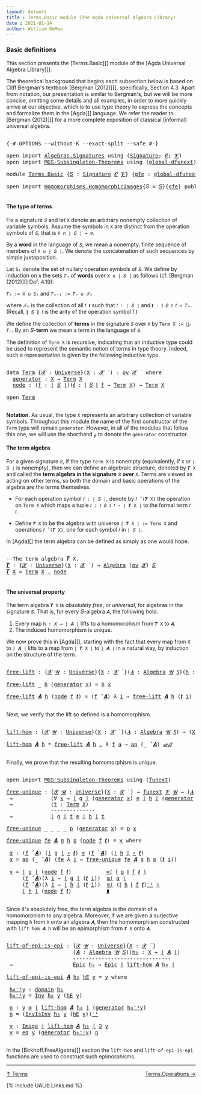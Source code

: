 ```yaml
---
layout: default
title : Terms.Basic module (The Agda Universal Algebra Library)
date : 2021-01-14
author: William DeMeo
---
```


### <a id="basic-definitions">Basic definitions</a>

This section presents the [Terms.Basic][] module of the [Agda Universal Algebra Library][].

The theoretical background that begins each subsection below is based on Cliff Bergman's textbook [Bergman (2012)][], specifically, Section 4.3.  Apart from notation, our presentation is similar to Bergman's, but we will be more concise, omitting some details and all examples, in order to more quickly arrive at our objective, which is to use type theory to express the concepts and formalize them in the [Agda][] language.  We refer the reader to [Bergman (2012)][] for a more complete exposition of classical (informal) universal algebra.

<pre class="Agda">

<a id="833" class="Symbol">{-#</a> <a id="837" class="Keyword">OPTIONS</a> <a id="845" class="Pragma">--without-K</a> <a id="857" class="Pragma">--exact-split</a> <a id="871" class="Pragma">--safe</a> <a id="878" class="Symbol">#-}</a>

<a id="883" class="Keyword">open</a> <a id="888" class="Keyword">import</a> <a id="895" href="Algebras.Signatures.html" class="Module">Algebras.Signatures</a> <a id="915" class="Keyword">using</a> <a id="921" class="Symbol">(</a><a id="922" href="Algebras.Signatures.html#1299" class="Function">Signature</a><a id="931" class="Symbol">;</a> <a id="933" href="universes.html#613" class="Generalizable">𝓞</a><a id="934" class="Symbol">;</a> <a id="936" href="universes.html#617" class="Generalizable">𝓥</a><a id="937" class="Symbol">)</a>
<a id="939" class="Keyword">open</a> <a id="944" class="Keyword">import</a> <a id="951" href="MGS-Subsingleton-Theorems.html" class="Module">MGS-Subsingleton-Theorems</a> <a id="977" class="Keyword">using</a> <a id="983" class="Symbol">(</a><a id="984" href="MGS-Subsingleton-Theorems.html#3468" class="Function">global-dfunext</a><a id="998" class="Symbol">)</a>

<a id="1001" class="Keyword">module</a> <a id="1008" href="Terms.Basic.html" class="Module">Terms.Basic</a> <a id="1020" class="Symbol">{</a><a id="1021" href="Terms.Basic.html#1021" class="Bound">𝑆</a> <a id="1023" class="Symbol">:</a> <a id="1025" href="Algebras.Signatures.html#1299" class="Function">Signature</a> <a id="1035" href="universes.html#613" class="Generalizable">𝓞</a> <a id="1037" href="universes.html#617" class="Generalizable">𝓥</a><a id="1038" class="Symbol">}</a> <a id="1040" class="Symbol">{</a><a id="1041" href="Terms.Basic.html#1041" class="Bound">gfe</a> <a id="1045" class="Symbol">:</a> <a id="1047" href="MGS-Subsingleton-Theorems.html#3468" class="Function">global-dfunext</a><a id="1061" class="Symbol">}</a> <a id="1063" class="Keyword">where</a>

<a id="1070" class="Keyword">open</a> <a id="1075" class="Keyword">import</a> <a id="1082" href="Homomorphisms.HomomorphicImages.html" class="Module">Homomorphisms.HomomorphicImages</a><a id="1113" class="Symbol">{</a><a id="1114" class="Argument">𝑆</a> <a id="1116" class="Symbol">=</a> <a id="1118" href="Terms.Basic.html#1021" class="Bound">𝑆</a><a id="1119" class="Symbol">}{</a><a id="1121" href="Terms.Basic.html#1041" class="Bound">gfe</a><a id="1124" class="Symbol">}</a> <a id="1126" class="Keyword">public</a>

</pre>

#### <a id="the-type-of-terms">The type of terms</a>

Fix a signature `𝑆` and let `X` denote an arbitrary nonempty collection of variable symbols. Assume the symbols in `X` are distinct from the operation symbols of `𝑆`, that is `X ∩ ∣ 𝑆 ∣ = ∅`.

By a **word** in the language of `𝑆`, we mean a nonempty, finite sequence of members of `X ∪ ∣ 𝑆 ∣`. We denote the concatenation of such sequences by simple juxtaposition.

Let `S₀` denote the set of nullary operation symbols of `𝑆`. We define by induction on `n` the sets `𝑇ₙ` of **words** over `X ∪ ∣ 𝑆 ∣` as follows (cf. [Bergman (2012)][] Def. 4.19):

`𝑇₀ := X ∪ S₀` and `𝑇ₙ₊₁ := 𝑇ₙ ∪ 𝒯ₙ`

where `𝒯ₙ` is the collection of all `𝑓 𝒕` such that `𝑓 : ∣ 𝑆 ∣` and `𝒕 : ∥ 𝑆 ∥ 𝑓 → 𝑇ₙ`. (Recall, `∥ 𝑆 ∥ 𝑓` is the arity of the operation symbol 𝑓.)

We define the collection of **terms** in the signature `𝑆` over `X` by `Term X := ⋃ₙ 𝑇ₙ`. By an 𝑆-**term** we mean a term in the language of `𝑆`.

The definition of `Term X` is recursive, indicating that an inductive type could be used to represent the semantic notion of terms in type theory. Indeed, such a representation is given by the following inductive type.

<pre class="Agda">

<a id="2317" class="Keyword">data</a> <a id="Term"></a><a id="2322" href="Terms.Basic.html#2322" class="Datatype">Term</a> <a id="2327" class="Symbol">{</a><a id="2328" href="Terms.Basic.html#2328" class="Bound">𝓧</a> <a id="2330" class="Symbol">:</a> <a id="2332" href="universes.html#551" class="Function">Universe</a><a id="2340" class="Symbol">}(</a><a id="2342" href="Terms.Basic.html#2342" class="Bound">X</a> <a id="2344" class="Symbol">:</a> <a id="2346" href="Terms.Basic.html#2328" class="Bound">𝓧</a> <a id="2348" href="universes.html#758" class="Function Operator">̇</a> <a id="2350" class="Symbol">)</a> <a id="2352" class="Symbol">:</a> <a id="2354" href="Algebras.Products.html#1999" class="Function">ov</a> <a id="2357" href="Terms.Basic.html#2328" class="Bound">𝓧</a> <a id="2359" href="universes.html#758" class="Function Operator">̇</a>  <a id="2362" class="Keyword">where</a>
  <a id="Term.generator"></a><a id="2370" href="Terms.Basic.html#2370" class="InductiveConstructor">generator</a> <a id="2380" class="Symbol">:</a> <a id="2382" href="Terms.Basic.html#2342" class="Bound">X</a> <a id="2384" class="Symbol">→</a> <a id="2386" href="Terms.Basic.html#2322" class="Datatype">Term</a> <a id="2391" href="Terms.Basic.html#2342" class="Bound">X</a>
  <a id="Term.node"></a><a id="2395" href="Terms.Basic.html#2395" class="InductiveConstructor">node</a> <a id="2400" class="Symbol">:</a> <a id="2402" class="Symbol">(</a><a id="2403" href="Terms.Basic.html#2403" class="Bound">f</a> <a id="2405" class="Symbol">:</a> <a id="2407" href="Prelude.Preliminaries.html#12622" class="Function Operator">∣</a> <a id="2409" href="Terms.Basic.html#1021" class="Bound">𝑆</a> <a id="2411" href="Prelude.Preliminaries.html#12622" class="Function Operator">∣</a><a id="2412" class="Symbol">)(</a><a id="2414" href="Terms.Basic.html#2414" class="Bound">𝒕</a> <a id="2416" class="Symbol">:</a> <a id="2418" href="Prelude.Preliminaries.html#12700" class="Function Operator">∥</a> <a id="2420" href="Terms.Basic.html#1021" class="Bound">𝑆</a> <a id="2422" href="Prelude.Preliminaries.html#12700" class="Function Operator">∥</a> <a id="2424" href="Terms.Basic.html#2403" class="Bound">f</a> <a id="2426" class="Symbol">→</a> <a id="2428" href="Terms.Basic.html#2322" class="Datatype">Term</a> <a id="2433" href="Terms.Basic.html#2342" class="Bound">X</a><a id="2434" class="Symbol">)</a> <a id="2436" class="Symbol">→</a> <a id="2438" href="Terms.Basic.html#2322" class="Datatype">Term</a> <a id="2443" href="Terms.Basic.html#2342" class="Bound">X</a>

<a id="2446" class="Keyword">open</a> <a id="2451" href="Terms.Basic.html#2322" class="Module">Term</a>

</pre>

**Notation**. As usual, the type `X` represents an arbitrary collection of variable symbols. Throughout this module the name of the first constructor of the `Term` type will remain `generator`. However, in all of the modules that follow this one, we will use the shorthand `ℊ` to denote the `generator` constructor.



#### <a id="the-term-algebra">The term algebra</a>

For a given signature `𝑆`, if the type `Term X` is nonempty (equivalently, if `X` or `∣ 𝑆 ∣` is nonempty), then we can define an algebraic structure, denoted by `𝑻 X` and called the **term algebra in the signature** `𝑆` **over** `X`.  Terms are viewed as acting on other terms, so both the domain and basic operations of the algebra are the terms themselves.

* For each operation symbol `𝑓 : ∣ 𝑆 ∣`, denote by `𝑓 ̂ (𝑻 X)` the operation on `Term X` which maps a tuple `𝑡 : ∥ 𝑆 ∥ 𝑓 → ∣ 𝑻 X ∣` to the formal term `𝑓 𝑡`.

* Define `𝑻 X` to be the algebra with universe `∣ 𝑻 X ∣ := Term X` and operations `𝑓 ̂ (𝑻 X)`, one for each symbol `𝑓` in `∣ 𝑆 ∣`.

In [Agda][] the term algebra can be defined as simply as one would hope.

<pre class="Agda">

<a id="3579" class="Comment">--The term algebra 𝑻 X.</a>
<a id="𝑻"></a><a id="3603" href="Terms.Basic.html#3603" class="Function">𝑻</a> <a id="3605" class="Symbol">:</a> <a id="3607" class="Symbol">{</a><a id="3608" href="Terms.Basic.html#3608" class="Bound">𝓧</a> <a id="3610" class="Symbol">:</a> <a id="3612" href="universes.html#551" class="Function">Universe</a><a id="3620" class="Symbol">}(</a><a id="3622" href="Terms.Basic.html#3622" class="Bound">X</a> <a id="3624" class="Symbol">:</a> <a id="3626" href="Terms.Basic.html#3608" class="Bound">𝓧</a> <a id="3628" href="universes.html#758" class="Function Operator">̇</a> <a id="3630" class="Symbol">)</a> <a id="3632" class="Symbol">→</a> <a id="3634" href="Algebras.Algebras.html#694" class="Function">Algebra</a> <a id="3642" class="Symbol">(</a><a id="3643" href="Algebras.Products.html#1999" class="Function">ov</a> <a id="3646" href="Terms.Basic.html#3608" class="Bound">𝓧</a><a id="3647" class="Symbol">)</a> <a id="3649" href="Terms.Basic.html#1021" class="Bound">𝑆</a>
<a id="3651" href="Terms.Basic.html#3603" class="Function">𝑻</a> <a id="3653" href="Terms.Basic.html#3653" class="Bound">X</a> <a id="3655" class="Symbol">=</a> <a id="3657" href="Terms.Basic.html#2322" class="Datatype">Term</a> <a id="3662" href="Terms.Basic.html#3653" class="Bound">X</a> <a id="3664" href="Prelude.Equality.html#493" class="InductiveConstructor Operator">,</a> <a id="3666" href="Terms.Basic.html#2395" class="InductiveConstructor">node</a>

</pre>



#### <a id="the-universal-property">The universal property</a>

The term algebra `𝑻 X` is *absolutely free*, or *universal*, for algebras in the signature `𝑆`. That is, for every 𝑆-algebra `𝑨`, the following hold.

1.  Every map `h : 𝑋 → ∣ 𝑨 ∣` lifts to a homomorphism from `𝑻 X` to `𝑨`.
2.  The induced homomorphism is unique.

We now prove this in [Agda][], starting with the fact that every map from `X` to `∣ 𝑨 ∣` lifts to a map from `∣ 𝑻 X ∣` to `∣ 𝑨 ∣` in a natural way, by induction on the structure of the term.

<pre class="Agda">

<a id="free-lift"></a><a id="4221" href="Terms.Basic.html#4221" class="Function">free-lift</a> <a id="4231" class="Symbol">:</a> <a id="4233" class="Symbol">{</a><a id="4234" href="Terms.Basic.html#4234" class="Bound">𝓧</a> <a id="4236" href="Terms.Basic.html#4236" class="Bound">𝓤</a> <a id="4238" class="Symbol">:</a> <a id="4240" href="universes.html#551" class="Function">Universe</a><a id="4248" class="Symbol">}{</a><a id="4250" href="Terms.Basic.html#4250" class="Bound">X</a> <a id="4252" class="Symbol">:</a> <a id="4254" href="Terms.Basic.html#4234" class="Bound">𝓧</a> <a id="4256" href="universes.html#758" class="Function Operator">̇</a> <a id="4258" class="Symbol">}(</a><a id="4260" href="Terms.Basic.html#4260" class="Bound">𝑨</a> <a id="4262" class="Symbol">:</a> <a id="4264" href="Algebras.Algebras.html#694" class="Function">Algebra</a> <a id="4272" href="Terms.Basic.html#4236" class="Bound">𝓤</a> <a id="4274" href="Terms.Basic.html#1021" class="Bound">𝑆</a><a id="4275" class="Symbol">)(</a><a id="4277" href="Terms.Basic.html#4277" class="Bound">h</a> <a id="4279" class="Symbol">:</a> <a id="4281" href="Terms.Basic.html#4250" class="Bound">X</a> <a id="4283" class="Symbol">→</a> <a id="4285" href="Prelude.Preliminaries.html#12622" class="Function Operator">∣</a> <a id="4287" href="Terms.Basic.html#4260" class="Bound">𝑨</a> <a id="4289" href="Prelude.Preliminaries.html#12622" class="Function Operator">∣</a><a id="4290" class="Symbol">)</a> <a id="4292" class="Symbol">→</a> <a id="4294" href="Prelude.Preliminaries.html#12622" class="Function Operator">∣</a> <a id="4296" href="Terms.Basic.html#3603" class="Function">𝑻</a> <a id="4298" href="Terms.Basic.html#4250" class="Bound">X</a> <a id="4300" href="Prelude.Preliminaries.html#12622" class="Function Operator">∣</a> <a id="4302" class="Symbol">→</a> <a id="4304" href="Prelude.Preliminaries.html#12622" class="Function Operator">∣</a> <a id="4306" href="Terms.Basic.html#4260" class="Bound">𝑨</a> <a id="4308" href="Prelude.Preliminaries.html#12622" class="Function Operator">∣</a>

<a id="4311" href="Terms.Basic.html#4221" class="Function">free-lift</a> <a id="4321" class="Symbol">_</a> <a id="4323" href="Terms.Basic.html#4323" class="Bound">h</a> <a id="4325" class="Symbol">(</a><a id="4326" href="Terms.Basic.html#2370" class="InductiveConstructor">generator</a> <a id="4336" href="Terms.Basic.html#4336" class="Bound">x</a><a id="4337" class="Symbol">)</a> <a id="4339" class="Symbol">=</a> <a id="4341" href="Terms.Basic.html#4323" class="Bound">h</a> <a id="4343" href="Terms.Basic.html#4336" class="Bound">x</a>

<a id="4346" href="Terms.Basic.html#4221" class="Function">free-lift</a> <a id="4356" href="Terms.Basic.html#4356" class="Bound">𝑨</a> <a id="4358" href="Terms.Basic.html#4358" class="Bound">h</a> <a id="4360" class="Symbol">(</a><a id="4361" href="Terms.Basic.html#2395" class="InductiveConstructor">node</a> <a id="4366" href="Terms.Basic.html#4366" class="Bound">f</a> <a id="4368" href="Terms.Basic.html#4368" class="Bound">𝒕</a><a id="4369" class="Symbol">)</a> <a id="4371" class="Symbol">=</a> <a id="4373" class="Symbol">(</a><a id="4374" href="Terms.Basic.html#4366" class="Bound">f</a> <a id="4376" href="Algebras.Algebras.html#2844" class="Function Operator">̂</a> <a id="4378" href="Terms.Basic.html#4356" class="Bound">𝑨</a><a id="4379" class="Symbol">)</a> <a id="4381" class="Symbol">λ</a> <a id="4383" href="Terms.Basic.html#4383" class="Bound">i</a> <a id="4385" class="Symbol">→</a> <a id="4387" href="Terms.Basic.html#4221" class="Function">free-lift</a> <a id="4397" href="Terms.Basic.html#4356" class="Bound">𝑨</a> <a id="4399" href="Terms.Basic.html#4358" class="Bound">h</a> <a id="4401" class="Symbol">(</a><a id="4402" href="Terms.Basic.html#4368" class="Bound">𝒕</a> <a id="4404" href="Terms.Basic.html#4383" class="Bound">i</a><a id="4405" class="Symbol">)</a>

</pre>

Next, we verify that the lift so defined is a homomorphism.

<pre class="Agda">

<a id="lift-hom"></a><a id="4495" href="Terms.Basic.html#4495" class="Function">lift-hom</a> <a id="4504" class="Symbol">:</a> <a id="4506" class="Symbol">{</a><a id="4507" href="Terms.Basic.html#4507" class="Bound">𝓧</a> <a id="4509" href="Terms.Basic.html#4509" class="Bound">𝓤</a> <a id="4511" class="Symbol">:</a> <a id="4513" href="universes.html#551" class="Function">Universe</a><a id="4521" class="Symbol">}{</a><a id="4523" href="Terms.Basic.html#4523" class="Bound">X</a> <a id="4525" class="Symbol">:</a> <a id="4527" href="Terms.Basic.html#4507" class="Bound">𝓧</a> <a id="4529" href="universes.html#758" class="Function Operator">̇</a> <a id="4531" class="Symbol">}(</a><a id="4533" href="Terms.Basic.html#4533" class="Bound">𝑨</a> <a id="4535" class="Symbol">:</a> <a id="4537" href="Algebras.Algebras.html#694" class="Function">Algebra</a> <a id="4545" href="Terms.Basic.html#4509" class="Bound">𝓤</a> <a id="4547" href="Terms.Basic.html#1021" class="Bound">𝑆</a><a id="4548" class="Symbol">)</a> <a id="4550" class="Symbol">→</a> <a id="4552" class="Symbol">(</a><a id="4553" href="Terms.Basic.html#4523" class="Bound">X</a> <a id="4555" class="Symbol">→</a> <a id="4557" href="Prelude.Preliminaries.html#12622" class="Function Operator">∣</a> <a id="4559" href="Terms.Basic.html#4533" class="Bound">𝑨</a> <a id="4561" href="Prelude.Preliminaries.html#12622" class="Function Operator">∣</a><a id="4562" class="Symbol">)</a> <a id="4564" class="Symbol">→</a> <a id="4566" href="Homomorphisms.Basic.html#2268" class="Function">hom</a> <a id="4570" class="Symbol">(</a><a id="4571" href="Terms.Basic.html#3603" class="Function">𝑻</a> <a id="4573" href="Terms.Basic.html#4523" class="Bound">X</a><a id="4574" class="Symbol">)</a> <a id="4576" href="Terms.Basic.html#4533" class="Bound">𝑨</a>

<a id="4579" href="Terms.Basic.html#4495" class="Function">lift-hom</a> <a id="4588" href="Terms.Basic.html#4588" class="Bound">𝑨</a> <a id="4590" href="Terms.Basic.html#4590" class="Bound">h</a> <a id="4592" class="Symbol">=</a> <a id="4594" href="Terms.Basic.html#4221" class="Function">free-lift</a> <a id="4604" href="Terms.Basic.html#4588" class="Bound">𝑨</a> <a id="4606" href="Terms.Basic.html#4590" class="Bound">h</a> <a id="4608" href="Prelude.Equality.html#493" class="InductiveConstructor Operator">,</a> <a id="4610" class="Symbol">λ</a> <a id="4612" href="Terms.Basic.html#4612" class="Bound">f</a> <a id="4614" href="Terms.Basic.html#4614" class="Bound">a</a> <a id="4616" class="Symbol">→</a> <a id="4618" href="MGS-MLTT.html#6613" class="Function">ap</a> <a id="4621" class="Symbol">(_</a> <a id="4624" href="Algebras.Algebras.html#2844" class="Function Operator">̂</a> <a id="4626" href="Terms.Basic.html#4588" class="Bound">𝑨</a><a id="4627" class="Symbol">)</a> <a id="4629" href="Prelude.Inverses.html#634" class="InductiveConstructor">𝓇ℯ𝒻𝓁</a>

</pre>

Finally, we prove that the resulting homomorphism is unique.

<pre class="Agda">

<a id="4723" class="Keyword">open</a> <a id="4728" class="Keyword">import</a> <a id="4735" href="MGS-Subsingleton-Theorems.html" class="Module">MGS-Subsingleton-Theorems</a> <a id="4761" class="Keyword">using</a> <a id="4767" class="Symbol">(</a><a id="4768" href="MGS-FunExt-from-Univalence.html#393" class="Function">funext</a><a id="4774" class="Symbol">)</a>

<a id="free-unique"></a><a id="4777" href="Terms.Basic.html#4777" class="Function">free-unique</a> <a id="4789" class="Symbol">:</a> <a id="4791" class="Symbol">{</a><a id="4792" href="Terms.Basic.html#4792" class="Bound">𝓧</a> <a id="4794" href="Terms.Basic.html#4794" class="Bound">𝓤</a> <a id="4796" class="Symbol">:</a> <a id="4798" href="universes.html#551" class="Function">Universe</a><a id="4806" class="Symbol">}{</a><a id="4808" href="Terms.Basic.html#4808" class="Bound">X</a> <a id="4810" class="Symbol">:</a> <a id="4812" href="Terms.Basic.html#4792" class="Bound">𝓧</a> <a id="4814" href="universes.html#758" class="Function Operator">̇</a> <a id="4816" class="Symbol">}</a> <a id="4818" class="Symbol">→</a> <a id="4820" href="MGS-FunExt-from-Univalence.html#393" class="Function">funext</a> <a id="4827" href="Terms.Basic.html#1037" class="Bound">𝓥</a> <a id="4829" href="Terms.Basic.html#4794" class="Bound">𝓤</a> <a id="4831" class="Symbol">→</a> <a id="4833" class="Symbol">(</a><a id="4834" href="Terms.Basic.html#4834" class="Bound">𝑨</a> <a id="4836" class="Symbol">:</a> <a id="4838" href="Algebras.Algebras.html#694" class="Function">Algebra</a> <a id="4846" href="Terms.Basic.html#4794" class="Bound">𝓤</a> <a id="4848" href="Terms.Basic.html#1021" class="Bound">𝑆</a><a id="4849" class="Symbol">)(</a><a id="4851" href="Terms.Basic.html#4851" class="Bound">g</a> <a id="4853" href="Terms.Basic.html#4853" class="Bound">h</a> <a id="4855" class="Symbol">:</a> <a id="4857" href="Homomorphisms.Basic.html#2268" class="Function">hom</a> <a id="4861" class="Symbol">(</a><a id="4862" href="Terms.Basic.html#3603" class="Function">𝑻</a> <a id="4864" href="Terms.Basic.html#4808" class="Bound">X</a><a id="4865" class="Symbol">)</a> <a id="4867" href="Terms.Basic.html#4834" class="Bound">𝑨</a><a id="4868" class="Symbol">)</a>
 <a id="4871" class="Symbol">→</a>            <a id="4884" class="Symbol">(∀</a> <a id="4887" href="Terms.Basic.html#4887" class="Bound">x</a> <a id="4889" class="Symbol">→</a> <a id="4891" href="Prelude.Preliminaries.html#12622" class="Function Operator">∣</a> <a id="4893" href="Terms.Basic.html#4851" class="Bound">g</a> <a id="4895" href="Prelude.Preliminaries.html#12622" class="Function Operator">∣</a> <a id="4897" class="Symbol">(</a><a id="4898" href="Terms.Basic.html#2370" class="InductiveConstructor">generator</a> <a id="4908" href="Terms.Basic.html#4887" class="Bound">x</a><a id="4909" class="Symbol">)</a> <a id="4911" href="Prelude.Inverses.html#620" class="Datatype Operator">≡</a> <a id="4913" href="Prelude.Preliminaries.html#12622" class="Function Operator">∣</a> <a id="4915" href="Terms.Basic.html#4853" class="Bound">h</a> <a id="4917" href="Prelude.Preliminaries.html#12622" class="Function Operator">∣</a> <a id="4919" class="Symbol">(</a><a id="4920" href="Terms.Basic.html#2370" class="InductiveConstructor">generator</a> <a id="4930" href="Terms.Basic.html#4887" class="Bound">x</a><a id="4931" class="Symbol">))</a>
 <a id="4935" class="Symbol">→</a>            <a id="4948" class="Symbol">(</a><a id="4949" href="Terms.Basic.html#4949" class="Bound">t</a> <a id="4951" class="Symbol">:</a> <a id="4953" href="Terms.Basic.html#2322" class="Datatype">Term</a> <a id="4958" href="Terms.Basic.html#4808" class="Bound">X</a><a id="4959" class="Symbol">)</a>
              <a id="4975" class="Comment">--------------</a>
 <a id="4991" class="Symbol">→</a>            <a id="5004" href="Prelude.Preliminaries.html#12622" class="Function Operator">∣</a> <a id="5006" href="Terms.Basic.html#4851" class="Bound">g</a> <a id="5008" href="Prelude.Preliminaries.html#12622" class="Function Operator">∣</a> <a id="5010" href="Terms.Basic.html#4949" class="Bound">t</a> <a id="5012" href="Prelude.Inverses.html#620" class="Datatype Operator">≡</a> <a id="5014" href="Prelude.Preliminaries.html#12622" class="Function Operator">∣</a> <a id="5016" href="Terms.Basic.html#4853" class="Bound">h</a> <a id="5018" href="Prelude.Preliminaries.html#12622" class="Function Operator">∣</a> <a id="5020" href="Terms.Basic.html#4949" class="Bound">t</a>

<a id="5023" href="Terms.Basic.html#4777" class="Function">free-unique</a> <a id="5035" class="Symbol">_</a> <a id="5037" class="Symbol">_</a> <a id="5039" class="Symbol">_</a> <a id="5041" class="Symbol">_</a> <a id="5043" href="Terms.Basic.html#5043" class="Bound">p</a> <a id="5045" class="Symbol">(</a><a id="5046" href="Terms.Basic.html#2370" class="InductiveConstructor">generator</a> <a id="5056" href="Terms.Basic.html#5056" class="Bound">x</a><a id="5057" class="Symbol">)</a> <a id="5059" class="Symbol">=</a> <a id="5061" href="Terms.Basic.html#5043" class="Bound">p</a> <a id="5063" href="Terms.Basic.html#5056" class="Bound">x</a>

<a id="5066" href="Terms.Basic.html#4777" class="Function">free-unique</a> <a id="5078" href="Terms.Basic.html#5078" class="Bound">fe</a> <a id="5081" href="Terms.Basic.html#5081" class="Bound">𝑨</a> <a id="5083" href="Terms.Basic.html#5083" class="Bound">g</a> <a id="5085" href="Terms.Basic.html#5085" class="Bound">h</a> <a id="5087" href="Terms.Basic.html#5087" class="Bound">p</a> <a id="5089" class="Symbol">(</a><a id="5090" href="Terms.Basic.html#2395" class="InductiveConstructor">node</a> <a id="5095" href="Terms.Basic.html#5095" class="Bound">f</a> <a id="5097" href="Terms.Basic.html#5097" class="Bound">𝒕</a><a id="5098" class="Symbol">)</a> <a id="5100" class="Symbol">=</a> <a id="5102" href="Terms.Basic.html#5216" class="Function">γ</a> <a id="5104" class="Keyword">where</a>

 <a id="5112" href="Terms.Basic.html#5112" class="Function">α</a> <a id="5114" class="Symbol">:</a> <a id="5116" class="Symbol">(</a><a id="5117" href="Terms.Basic.html#5095" class="Bound">f</a> <a id="5119" href="Algebras.Algebras.html#2844" class="Function Operator">̂</a> <a id="5121" href="Terms.Basic.html#5081" class="Bound">𝑨</a><a id="5122" class="Symbol">)</a> <a id="5124" class="Symbol">(</a><a id="5125" href="Prelude.Preliminaries.html#12622" class="Function Operator">∣</a> <a id="5127" href="Terms.Basic.html#5083" class="Bound">g</a> <a id="5129" href="Prelude.Preliminaries.html#12622" class="Function Operator">∣</a> <a id="5131" href="MGS-MLTT.html#3813" class="Function Operator">∘</a> <a id="5133" href="Terms.Basic.html#5097" class="Bound">𝒕</a><a id="5134" class="Symbol">)</a> <a id="5136" href="Prelude.Inverses.html#620" class="Datatype Operator">≡</a> <a id="5138" class="Symbol">(</a><a id="5139" href="Terms.Basic.html#5095" class="Bound">f</a> <a id="5141" href="Algebras.Algebras.html#2844" class="Function Operator">̂</a> <a id="5143" href="Terms.Basic.html#5081" class="Bound">𝑨</a><a id="5144" class="Symbol">)</a> <a id="5146" class="Symbol">(</a><a id="5147" href="Prelude.Preliminaries.html#12622" class="Function Operator">∣</a> <a id="5149" href="Terms.Basic.html#5085" class="Bound">h</a> <a id="5151" href="Prelude.Preliminaries.html#12622" class="Function Operator">∣</a> <a id="5153" href="MGS-MLTT.html#3813" class="Function Operator">∘</a> <a id="5155" href="Terms.Basic.html#5097" class="Bound">𝒕</a><a id="5156" class="Symbol">)</a>
 <a id="5159" href="Terms.Basic.html#5112" class="Function">α</a> <a id="5161" class="Symbol">=</a> <a id="5163" href="MGS-MLTT.html#6613" class="Function">ap</a> <a id="5166" class="Symbol">(_</a> <a id="5169" href="Algebras.Algebras.html#2844" class="Function Operator">̂</a> <a id="5171" href="Terms.Basic.html#5081" class="Bound">𝑨</a><a id="5172" class="Symbol">)</a> <a id="5174" class="Symbol">(</a><a id="5175" href="Terms.Basic.html#5078" class="Bound">fe</a> <a id="5178" class="Symbol">λ</a> <a id="5180" href="Terms.Basic.html#5180" class="Bound">i</a> <a id="5182" class="Symbol">→</a> <a id="5184" href="Terms.Basic.html#4777" class="Function">free-unique</a> <a id="5196" href="Terms.Basic.html#5078" class="Bound">fe</a> <a id="5199" href="Terms.Basic.html#5081" class="Bound">𝑨</a> <a id="5201" href="Terms.Basic.html#5083" class="Bound">g</a> <a id="5203" href="Terms.Basic.html#5085" class="Bound">h</a> <a id="5205" href="Terms.Basic.html#5087" class="Bound">p</a> <a id="5207" class="Symbol">(</a><a id="5208" href="Terms.Basic.html#5097" class="Bound">𝒕</a> <a id="5210" href="Terms.Basic.html#5180" class="Bound">i</a><a id="5211" class="Symbol">))</a>

 <a id="5216" href="Terms.Basic.html#5216" class="Function">γ</a> <a id="5218" class="Symbol">=</a> <a id="5220" href="Prelude.Preliminaries.html#12622" class="Function Operator">∣</a> <a id="5222" href="Terms.Basic.html#5083" class="Bound">g</a> <a id="5224" href="Prelude.Preliminaries.html#12622" class="Function Operator">∣</a> <a id="5226" class="Symbol">(</a><a id="5227" href="Terms.Basic.html#2395" class="InductiveConstructor">node</a> <a id="5232" href="Terms.Basic.html#5095" class="Bound">f</a> <a id="5234" href="Terms.Basic.html#5097" class="Bound">𝒕</a><a id="5235" class="Symbol">)</a>           <a id="5247" href="MGS-MLTT.html#5997" class="Function Operator">≡⟨</a> <a id="5250" href="Prelude.Preliminaries.html#12700" class="Function Operator">∥</a> <a id="5252" href="Terms.Basic.html#5083" class="Bound">g</a> <a id="5254" href="Prelude.Preliminaries.html#12700" class="Function Operator">∥</a> <a id="5256" href="Terms.Basic.html#5095" class="Bound">f</a> <a id="5258" href="Terms.Basic.html#5097" class="Bound">𝒕</a> <a id="5260" href="MGS-MLTT.html#5997" class="Function Operator">⟩</a>
     <a id="5267" class="Symbol">(</a><a id="5268" href="Terms.Basic.html#5095" class="Bound">f</a> <a id="5270" href="Algebras.Algebras.html#2844" class="Function Operator">̂</a> <a id="5272" href="Terms.Basic.html#5081" class="Bound">𝑨</a><a id="5273" class="Symbol">)(λ</a> <a id="5277" href="Terms.Basic.html#5277" class="Bound">i</a> <a id="5279" class="Symbol">→</a> <a id="5281" href="Prelude.Preliminaries.html#12622" class="Function Operator">∣</a> <a id="5283" href="Terms.Basic.html#5083" class="Bound">g</a> <a id="5285" href="Prelude.Preliminaries.html#12622" class="Function Operator">∣</a> <a id="5287" class="Symbol">(</a><a id="5288" href="Terms.Basic.html#5097" class="Bound">𝒕</a> <a id="5290" href="Terms.Basic.html#5277" class="Bound">i</a><a id="5291" class="Symbol">))</a>  <a id="5295" href="MGS-MLTT.html#5997" class="Function Operator">≡⟨</a> <a id="5298" href="Terms.Basic.html#5112" class="Function">α</a> <a id="5300" href="MGS-MLTT.html#5997" class="Function Operator">⟩</a>
     <a id="5307" class="Symbol">(</a><a id="5308" href="Terms.Basic.html#5095" class="Bound">f</a> <a id="5310" href="Algebras.Algebras.html#2844" class="Function Operator">̂</a> <a id="5312" href="Terms.Basic.html#5081" class="Bound">𝑨</a><a id="5313" class="Symbol">)(λ</a> <a id="5317" href="Terms.Basic.html#5317" class="Bound">i</a> <a id="5319" class="Symbol">→</a> <a id="5321" href="Prelude.Preliminaries.html#12622" class="Function Operator">∣</a> <a id="5323" href="Terms.Basic.html#5085" class="Bound">h</a> <a id="5325" href="Prelude.Preliminaries.html#12622" class="Function Operator">∣</a> <a id="5327" class="Symbol">(</a><a id="5328" href="Terms.Basic.html#5097" class="Bound">𝒕</a> <a id="5330" href="Terms.Basic.html#5317" class="Bound">i</a><a id="5331" class="Symbol">))</a>  <a id="5335" href="MGS-MLTT.html#5997" class="Function Operator">≡⟨</a> <a id="5338" class="Symbol">(</a><a id="5339" href="Prelude.Preliminaries.html#12700" class="Function Operator">∥</a> <a id="5341" href="Terms.Basic.html#5085" class="Bound">h</a> <a id="5343" href="Prelude.Preliminaries.html#12700" class="Function Operator">∥</a> <a id="5345" href="Terms.Basic.html#5095" class="Bound">f</a> <a id="5347" href="Terms.Basic.html#5097" class="Bound">𝒕</a><a id="5348" class="Symbol">)</a><a id="5349" href="MGS-MLTT.html#6125" class="Function Operator">⁻¹</a> <a id="5352" href="MGS-MLTT.html#5997" class="Function Operator">⟩</a>
     <a id="5359" href="Prelude.Preliminaries.html#12622" class="Function Operator">∣</a> <a id="5361" href="Terms.Basic.html#5085" class="Bound">h</a> <a id="5363" href="Prelude.Preliminaries.html#12622" class="Function Operator">∣</a> <a id="5365" class="Symbol">(</a><a id="5366" href="Terms.Basic.html#2395" class="InductiveConstructor">node</a> <a id="5371" href="Terms.Basic.html#5095" class="Bound">f</a> <a id="5373" href="Terms.Basic.html#5097" class="Bound">𝒕</a><a id="5374" class="Symbol">)</a>           <a id="5386" href="MGS-MLTT.html#6079" class="Function Operator">∎</a>

</pre>

Since it's absolutely free, the term algebra is the domain of a homomorphism to any algebra. Moreover, if we are given a surjective mapping `h` from `X` onto an algebra `𝑨`, then the homomorphism constructed with `lift-hom 𝑨 h` will be an epimorphism from `𝑻 X` onto `𝑨`.

<pre class="Agda">

<a id="lift-of-epi-is-epi"></a><a id="5688" href="Terms.Basic.html#5688" class="Function">lift-of-epi-is-epi</a> <a id="5707" class="Symbol">:</a> <a id="5709" class="Symbol">{</a><a id="5710" href="Terms.Basic.html#5710" class="Bound">𝓧</a> <a id="5712" href="Terms.Basic.html#5712" class="Bound">𝓤</a> <a id="5714" class="Symbol">:</a> <a id="5716" href="universes.html#551" class="Function">Universe</a><a id="5724" class="Symbol">}{</a><a id="5726" href="Terms.Basic.html#5726" class="Bound">X</a> <a id="5728" class="Symbol">:</a> <a id="5730" href="Terms.Basic.html#5710" class="Bound">𝓧</a> <a id="5732" href="universes.html#758" class="Function Operator">̇</a> <a id="5734" class="Symbol">}</a>
                     <a id="5757" class="Symbol">(</a><a id="5758" href="Terms.Basic.html#5758" class="Bound">𝑨</a> <a id="5760" class="Symbol">:</a> <a id="5762" href="Algebras.Algebras.html#694" class="Function">Algebra</a> <a id="5770" href="Terms.Basic.html#5712" class="Bound">𝓤</a> <a id="5772" href="Terms.Basic.html#1021" class="Bound">𝑆</a><a id="5773" class="Symbol">)(</a><a id="5775" href="Terms.Basic.html#5775" class="Bound">h₀</a> <a id="5778" class="Symbol">:</a> <a id="5780" href="Terms.Basic.html#5726" class="Bound">X</a> <a id="5782" class="Symbol">→</a> <a id="5784" href="Prelude.Preliminaries.html#12622" class="Function Operator">∣</a> <a id="5786" href="Terms.Basic.html#5758" class="Bound">𝑨</a> <a id="5788" href="Prelude.Preliminaries.html#12622" class="Function Operator">∣</a><a id="5789" class="Symbol">)</a>
                     <a id="5812" class="Comment">-------------------------------</a>
 <a id="5845" class="Symbol">→</a>                   <a id="5865" href="Prelude.Inverses.html#2632" class="Function">Epic</a> <a id="5870" href="Terms.Basic.html#5775" class="Bound">h₀</a> <a id="5873" class="Symbol">→</a> <a id="5875" href="Prelude.Inverses.html#2632" class="Function">Epic</a> <a id="5880" href="Prelude.Preliminaries.html#12622" class="Function Operator">∣</a> <a id="5882" href="Terms.Basic.html#4495" class="Function">lift-hom</a> <a id="5891" href="Terms.Basic.html#5758" class="Bound">𝑨</a> <a id="5893" href="Terms.Basic.html#5775" class="Bound">h₀</a> <a id="5896" href="Prelude.Preliminaries.html#12622" class="Function Operator">∣</a>

<a id="5899" href="Terms.Basic.html#5688" class="Function">lift-of-epi-is-epi</a> <a id="5918" href="Terms.Basic.html#5918" class="Bound">𝑨</a> <a id="5920" href="Terms.Basic.html#5920" class="Bound">h₀</a> <a id="5923" href="Terms.Basic.html#5923" class="Bound">hE</a> <a id="5926" href="Terms.Basic.html#5926" class="Bound">y</a> <a id="5928" class="Symbol">=</a> <a id="5930" href="Terms.Basic.html#6061" class="Function">γ</a> <a id="5932" class="Keyword">where</a>

 <a id="5940" href="Terms.Basic.html#5940" class="Function">h₀⁻¹y</a> <a id="5946" class="Symbol">:</a> <a id="5948" href="MGS-MLTT.html#3944" class="Function">domain</a> <a id="5955" href="Terms.Basic.html#5920" class="Bound">h₀</a>
 <a id="5959" href="Terms.Basic.html#5940" class="Function">h₀⁻¹y</a> <a id="5965" class="Symbol">=</a> <a id="5967" href="Prelude.Inverses.html#1948" class="Function">Inv</a> <a id="5971" href="Terms.Basic.html#5920" class="Bound">h₀</a> <a id="5974" href="Terms.Basic.html#5926" class="Bound">y</a> <a id="5976" class="Symbol">(</a><a id="5977" href="Terms.Basic.html#5923" class="Bound">hE</a> <a id="5980" href="Terms.Basic.html#5926" class="Bound">y</a><a id="5981" class="Symbol">)</a>

 <a id="5985" href="Terms.Basic.html#5985" class="Function">η</a> <a id="5987" class="Symbol">:</a> <a id="5989" href="Terms.Basic.html#5926" class="Bound">y</a> <a id="5991" href="Prelude.Inverses.html#620" class="Datatype Operator">≡</a> <a id="5993" href="Prelude.Preliminaries.html#12622" class="Function Operator">∣</a> <a id="5995" href="Terms.Basic.html#4495" class="Function">lift-hom</a> <a id="6004" href="Terms.Basic.html#5918" class="Bound">𝑨</a> <a id="6006" href="Terms.Basic.html#5920" class="Bound">h₀</a> <a id="6009" href="Prelude.Preliminaries.html#12622" class="Function Operator">∣</a> <a id="6011" class="Symbol">(</a><a id="6012" href="Terms.Basic.html#2370" class="InductiveConstructor">generator</a> <a id="6022" href="Terms.Basic.html#5940" class="Function">h₀⁻¹y</a><a id="6027" class="Symbol">)</a>
 <a id="6030" href="Terms.Basic.html#5985" class="Function">η</a> <a id="6032" class="Symbol">=</a> <a id="6034" class="Symbol">(</a><a id="6035" href="Prelude.Inverses.html#2167" class="Function">InvIsInv</a> <a id="6044" href="Terms.Basic.html#5920" class="Bound">h₀</a> <a id="6047" href="Terms.Basic.html#5926" class="Bound">y</a> <a id="6049" class="Symbol">(</a><a id="6050" href="Terms.Basic.html#5923" class="Bound">hE</a> <a id="6053" href="Terms.Basic.html#5926" class="Bound">y</a><a id="6054" class="Symbol">))</a><a id="6056" href="MGS-MLTT.html#6125" class="Function Operator">⁻¹</a>

 <a id="6061" href="Terms.Basic.html#6061" class="Function">γ</a> <a id="6063" class="Symbol">:</a> <a id="6065" href="Prelude.Inverses.html#1087" class="Datatype Operator">Image</a> <a id="6071" href="Prelude.Preliminaries.html#12622" class="Function Operator">∣</a> <a id="6073" href="Terms.Basic.html#4495" class="Function">lift-hom</a> <a id="6082" href="Terms.Basic.html#5918" class="Bound">𝑨</a> <a id="6084" href="Terms.Basic.html#5920" class="Bound">h₀</a> <a id="6087" href="Prelude.Preliminaries.html#12622" class="Function Operator">∣</a> <a id="6089" href="Prelude.Inverses.html#1087" class="Datatype Operator">∋</a> <a id="6091" href="Terms.Basic.html#5926" class="Bound">y</a>
 <a id="6094" href="Terms.Basic.html#6061" class="Function">γ</a> <a id="6096" class="Symbol">=</a> <a id="6098" href="Prelude.Inverses.html#1183" class="InductiveConstructor">eq</a> <a id="6101" href="Terms.Basic.html#5926" class="Bound">y</a> <a id="6103" class="Symbol">(</a><a id="6104" href="Terms.Basic.html#2370" class="InductiveConstructor">generator</a> <a id="6114" href="Terms.Basic.html#5940" class="Function">h₀⁻¹y</a><a id="6119" class="Symbol">)</a> <a id="6121" href="Terms.Basic.html#5985" class="Function">η</a>

</pre>


In the [Birkhoff.FreeAlgebra][] section the `lift-hom` and `lift-of-epi-is-epi` functions are used to construct such epimorphisms.




--------------------------------------

[↑ Terms](Terms.html)
<span style="float:right;">[Terms.Operations →](Terms.Operations.html)</span>

{% include UALib.Links.md %}
